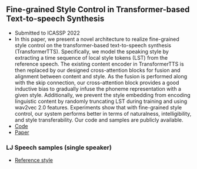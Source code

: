 ## Fine-grained Style Control in Transformer-based Text-to-speech Synthesis

 - Submitted to ICASSP 2022
 - In this paper, we present a novel architecture to realize fine-grained style control on the transformer-based text-to-speech synthesis (TransformerTTS). Specifically, we model the speaking style by extracting a time sequence of local style tokens (LST) from the reference speech. The existing content encoder in TransformerTTS is then replaced by our designed cross-attention blocks for fusion and alignment between content and style. As the fusion is performed along with the skip connection, our cross-attention block provides a good inductive bias to gradually infuse the phoneme representation with a given style. Additionally, we prevent the style embedding from encoding linguistic content by randomly truncating LST during training and using wav2vec 2.0 features. Experiments show that with fine-grained style control, our system performs better in terms of naturalness, intelligibility, and style transferability. Our code and samples are publicly available.
 - [Code](...)
 - [Paper](...)

### LJ Speech samples (single speaker)

 - [Reference style](/samples/LJSpeech/1_ref.wav)
